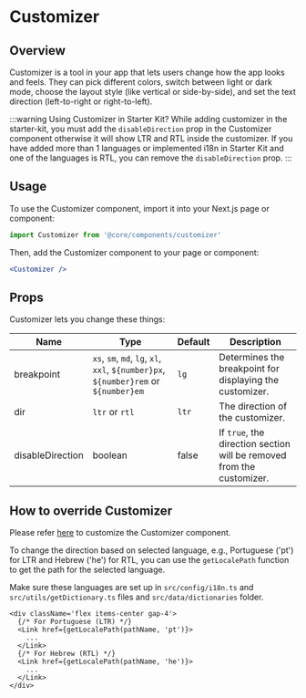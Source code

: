 # Customizer

## Overview

Customizer is a tool in your app that lets users change how the app looks and feels. They can pick different colors, switch between light or dark mode, choose the layout style (like vertical or side-by-side), and set the text direction (left-to-right or right-to-left).

:::warning Using Customizer in Starter Kit?
While adding customizer in the starter-kit, you must add the `disableDirection` prop in the Customizer component otherwise it will show LTR and RTL inside the customizer. If you have added more than 1 languages or implemented i18n in Starter Kit and one of the languages is RTL, you can remove the `disableDirection` prop.
:::

## Usage

To use the Customizer component, import it into your Next.js page or component:

```jsx
import Customizer from '@core/components/customizer'
```

Then, add the Customizer component to your page or component:

```jsx
<Customizer />
```

## Props

Customizer lets you change these things:

| Name             | Type                                           | Default  | Description                                                           |
| ---------------- | ---------------------------------------------- | -------  | --------------------------------------------------------------------- |
| breakpoint       | `xs`, `sm`, `md`, `lg`, `xl`, `xxl`, `${number}px`, `${number}rem` or `${number}em` | `lg` | Determines the breakpoint for displaying the customizer. |
| dir              | `ltr` or `rtl`                                 | `ltr`    | The direction of the customizer.                                      |
| disableDirection | boolean                                        | false    | If `true`, the direction section will be removed from the customizer. |

## How to override Customizer

Please refer [here](/docs/guide/customizing-our-component) to customize the Customizer component.

To change the direction based on selected language, e.g., Portuguese ('pt') for LTR and Hebrew ('he') for RTL, you can use the `getLocalePath` function to get the path for the selected language.

Make sure these languages are set up in `src/config/i18n.ts` and `src/utils/getDictionary.ts` files and `src/data/dictionaries` folder.

```tsx title='src/components/customizer/index.tsx'
<div className='flex items-center gap-4'>
  {/* For Portuguese (LTR) */}
  <Link href={getLocalePath(pathName, 'pt')}>
    ...
  </Link>
  {/* For Hebrew (RTL) */}
  <Link href={getLocalePath(pathName, 'he')}>
    ...
  </Link>
</div>
```
